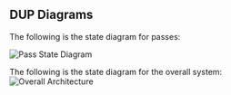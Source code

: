 ## DUP Diagrams

The following is the state diagram for passes:

![Pass State Diagram](https://raw.github.com/bcgov/parks-reso-api/main/docs/StateDiagramForPasses.svg)

The following is the state diagram for the overall system:
![Overall Architecture](https://raw.github.com/bcgov/parks-reso-api/main/docs/DUPArchitecture.svg)
